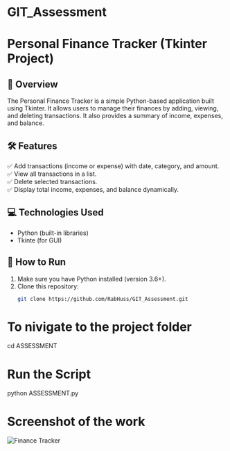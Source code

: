 # GIT_Assessment
# Personal Finance Tracker (Tkinter Project)

## 📌 Overview
The Personal Finance Tracker is a simple Python-based application built using Tkinter. It allows users to manage their finances by adding, viewing, and deleting transactions. It also provides a summary of income, expenses, and balance.

## 🛠 Features
✅ Add transactions (income or expense) with date, category, and amount.  
✅ View all transactions in a list.  
✅ Delete selected transactions.  
✅ Display total income, expenses, and balance dynamically.  

## 💻 Technologies Used
- Python (built-in libraries)
- Tkinte (for GUI)

## 🚀 How to Run
1. Make sure you have Python installed (version 3.6+).  
2. Clone this repository:  
   ```sh
   git clone https://github.com/RabHuss/GIT_Assessment.git
# To nivigate to the project folder
   cd ASSESSMENT

 # Run the Script
 python ASSESSMENT.py

 # Screenshot of the work
 
 ![Finance Tracker](https://github.com/user-attachments/assets/88464704-7626-4643-a4f3-4ab01ed6a67f)



